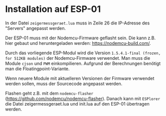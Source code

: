 # Installation auf ESP-01
In der Datei `zeigermessgeraet.lua` muss in Zeile 26 die IP-Adresse des "Servers" angepasst werden.

Der ESP-01 muss mit der Nodemcu-Firmware geflasht sein. Die kann z.B. hier gebaut und heruntergeladen werden: https://nodemcu-build.com/.

Durch das vorliegende ESP-Modul wird die Version `1.5.4.1-final (frozen, for 512KB modules)` der Nodemcu-Firmware verwendet. Man muss die Module `cjson` und `PWM` einkompilieren. Aufgrund der Berechnungen benötigt man die Floatingpoint-Variante.

Wenn neuere Module mit aktuelleren Versionen der Firmware verwendet werden sollen, muss der Sourcecode angepasst werden.

Flashen geht z.B. mit dem `nodemcu-flasher` (https://github.com/nodemcu/nodemcu-flasher).
Danach kann mit `ESPlorer` die Datei zeigermessgeraet.lua und init.lua auf den ESP-01 übertragen werden.
